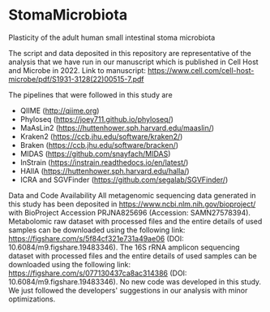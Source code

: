 # StomaMicrobiota
Plasticity of the adult human small intestinal stoma microbiota

The script and data deposited in this repository are representative of the analysis that we have run in our manuscript which is published in Cell Host and Microbe in 2022. Link to manuscript: https://www.cell.com/cell-host-microbe/pdf/S1931-3128(22)00515-7.pdf  

The pipelines that were followed in this study are
- QIIME (http://qiime.org)
- Phyloseq (https://joey711.github.io/phyloseq/)
- MaAsLin2 (https://huttenhower.sph.harvard.edu/maaslin/)
- Kraken2 (https://ccb.jhu.edu/software/kraken2/)
- Braken (https://ccb.jhu.edu/software/bracken/)
- MIDAS (https://github.com/snayfach/MIDAS)
- InStrain (https://instrain.readthedocs.io/en/latest/)
- HAllA (https://huttenhower.sph.harvard.edu/halla/)
- ICRA and SGVFinder (https://github.com/segalab/SGVFinder/)

Data and Code Availability
All metagenomic sequencing data generated in this study has been deposited in https://www.ncbi.nlm.nih.gov/bioproject/ with BioProject Accession PRJNA825696 (Accession: SAMN27578394). Metabolomic raw dataset with processed files and the entire details of used samples can be downloaded using the following link: https://figshare.com/s/5f84cf321e731a49ae06 (DOI: 10.6084/m9.figshare.19483346). The 16S rRNA amplicon sequencing dataset with processed files and the entire details of used samples can be downloaded using the following link: https://figshare.com/s/077130437ca8ac314386 (DOI: 10.6084/m9.figshare.19483346). No new code was developed in this study. We just followed the developers' suggestions in our analysis with minor optimizations.
